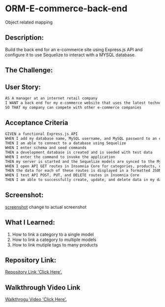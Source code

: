 # ORM-E-commerce-back-end
Object related mapping

## Description:
Build the back end for an e-commerce site using Express.js API and configure it to use Sequelize to interact with a MYSQL database.

## The Challenge:

## User Story:
```md
AS A manager at an internet retail company
I WANT a back end for my e-commerce website that uses the latest technologies
SO THAT my company can compete with other e-commerce companies
```

## Acceptance Criteria
```md
GIVEN a functional Express.js API
WHEN I add my database name, MySQL username, and MySQL password to an environment variable file
THEN I am able to connect to a database using Sequelize
WHEN I enter schema and seed commands
THEN a development database is created and is seeded with test data
WHEN I enter the command to invoke the application
THEN my server is started and the Sequelize models are synced to the MySQL database
WHEN I open API GET routes in Insomnia Core for categories, products, or tags
THEN the data for each of these routes is displayed in a formatted JSON
WHEN I test API POST, PUT, and DELETE routes in Insomnia Core
THEN I am able to successfully create, update, and delete data in my database
```

## Screenshot:
[screenshot](./assets/img/Screenshot%202024-01-01%20173433.png) change to actual screenshot
## What I Learned:
1. How to link a category to a single model
2. How to link a category to multiple models
3. How to link mutiple tags to many products

## Repository Link:
[Repository Link 'Click Here'.](https://github.com/SPCSanti1990/ORM-E-commerce-back-end)

## Walkthrough Video Link
[Walkthrogu Video 'Click Here'.](https://drive.google.com/file/d/1lmOX6HiodtKHo_byRDgJA4Mvp18SxM2b/view)